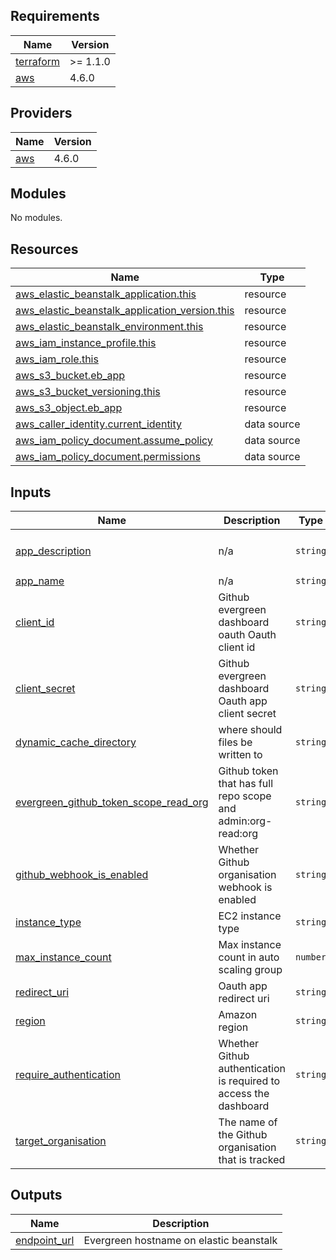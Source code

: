 <!-- BEGIN_TF_DOCS -->
## Requirements

| Name | Version |
|------|---------|
| <a name="requirement_terraform"></a> [terraform](#requirement\_terraform) | >= 1.1.0 |
| <a name="requirement_aws"></a> [aws](#requirement\_aws) | 4.6.0 |

## Providers

| Name | Version |
|------|---------|
| <a name="provider_aws"></a> [aws](#provider\_aws) | 4.6.0 |

## Modules

No modules.

## Resources

| Name | Type |
|------|------|
| [aws_elastic_beanstalk_application.this](https://registry.terraform.io/providers/hashicorp/aws/4.6.0/docs/resources/elastic_beanstalk_application) | resource |
| [aws_elastic_beanstalk_application_version.this](https://registry.terraform.io/providers/hashicorp/aws/4.6.0/docs/resources/elastic_beanstalk_application_version) | resource |
| [aws_elastic_beanstalk_environment.this](https://registry.terraform.io/providers/hashicorp/aws/4.6.0/docs/resources/elastic_beanstalk_environment) | resource |
| [aws_iam_instance_profile.this](https://registry.terraform.io/providers/hashicorp/aws/4.6.0/docs/resources/iam_instance_profile) | resource |
| [aws_iam_role.this](https://registry.terraform.io/providers/hashicorp/aws/4.6.0/docs/resources/iam_role) | resource |
| [aws_s3_bucket.eb_app](https://registry.terraform.io/providers/hashicorp/aws/4.6.0/docs/resources/s3_bucket) | resource |
| [aws_s3_bucket_versioning.this](https://registry.terraform.io/providers/hashicorp/aws/4.6.0/docs/resources/s3_bucket_versioning) | resource |
| [aws_s3_object.eb_app](https://registry.terraform.io/providers/hashicorp/aws/4.6.0/docs/resources/s3_object) | resource |
| [aws_caller_identity.current_identity](https://registry.terraform.io/providers/hashicorp/aws/4.6.0/docs/data-sources/caller_identity) | data source |
| [aws_iam_policy_document.assume_policy](https://registry.terraform.io/providers/hashicorp/aws/4.6.0/docs/data-sources/iam_policy_document) | data source |
| [aws_iam_policy_document.permissions](https://registry.terraform.io/providers/hashicorp/aws/4.6.0/docs/data-sources/iam_policy_document) | data source |

## Inputs

| Name | Description | Type | Default | Required |
|------|-------------|------|---------|:--------:|
| <a name="input_app_description"></a> [app\_description](#input\_app\_description) | n/a | `string` | `"Monitoring Github orgnisation dependencies"` | no |
| <a name="input_app_name"></a> [app\_name](#input\_app\_name) | n/a | `string` | `"ever-green"` | no |
| <a name="input_client_id"></a> [client\_id](#input\_client\_id) | Github evergreen dashboard oauth Oauth client id | `string` | n/a | yes |
| <a name="input_client_secret"></a> [client\_secret](#input\_client\_secret) | Github evergreen dashboard Oauth app client secret | `string` | n/a | yes |
| <a name="input_dynamic_cache_directory"></a> [dynamic\_cache\_directory](#input\_dynamic\_cache\_directory) | where should files be written to | `string` | `"/home/"` | no |
| <a name="input_evergreen_github_token_scope_read_org"></a> [evergreen\_github\_token\_scope\_read\_org](#input\_evergreen\_github\_token\_scope\_read\_org) | Github token that has full repo scope and admin:org-read:org | `string` | n/a | yes |
| <a name="input_github_webhook_is_enabled"></a> [github\_webhook\_is\_enabled](#input\_github\_webhook\_is\_enabled) | Whether Github organisation webhook is enabled | `string` | `"false"` | no |
| <a name="input_instance_type"></a> [instance\_type](#input\_instance\_type) | EC2 instance type | `string` | `"t2.micro"` | no |
| <a name="input_max_instance_count"></a> [max\_instance\_count](#input\_max\_instance\_count) | Max instance count in auto scaling group | `number` | `1` | no |
| <a name="input_redirect_uri"></a> [redirect\_uri](#input\_redirect\_uri) | Oauth app redirect uri | `string` | n/a | yes |
| <a name="input_region"></a> [region](#input\_region) | Amazon region | `string` | `"ap-southeast-2"` | no |
| <a name="input_require_authentication"></a> [require\_authentication](#input\_require\_authentication) | Whether Github authentication is required to access the dashboard | `string` | `"false"` | no |
| <a name="input_target_organisation"></a> [target\_organisation](#input\_target\_organisation) | The name of the Github organisation that is tracked | `string` | n/a | yes |

## Outputs

| Name | Description |
|------|-------------|
| <a name="output_endpoint_url"></a> [endpoint\_url](#output\_endpoint\_url) | Evergreen hostname on elastic beanstalk |
<!-- END_TF_DOCS -->

